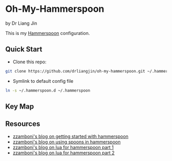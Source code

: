 # Oh-My-Hammerspoon
by Dr Liang Jin

This is my [Hammerspoon](https://www.hammerspoon.org/) configuration.

## Quick Start
- Clone this repo:
```bash
git clone https://github.com/drliangjin/oh-my-hammerspoon.git ~/.hammerspoon.d
```
- Symlink to default config file
```bash
ln -s ~/.hammerspoon.d ~/.hammerspoon
```
## Key Map

## Resources
- [zzamboni's blog on getting started with hammerspoon](http://zzamboni.org/post/getting-started-with-hammerspoon/)
- [zzamboni's blog on using spoons in hammerspoon](http://zzamboni.org/post/using-spoons-in-hammerspoon/)
- [zzamboni's blog on lua for hammerspoon part 1](http://zzamboni.org/post/just-enough-lua-to-be-productive-in-hammerspoon-part-1/)
- [zzamboni's blog on lua for hammerspoon part 2](http://zzamboni.org/post/just-enough-lua-to-be-productive-in-hammerspoon-part-2/)
